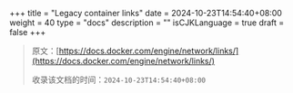 +++
title = "Legacy container links"
date = 2024-10-23T14:54:40+08:00
weight = 40
type = "docs"
description = ""
isCJKLanguage = true
draft = false
+++

> 原文：[https://docs.docker.com/engine/network/links/](https://docs.docker.com/engine/network/links/)
>
> 收录该文档的时间：`2024-10-23T14:54:40+08:00`

